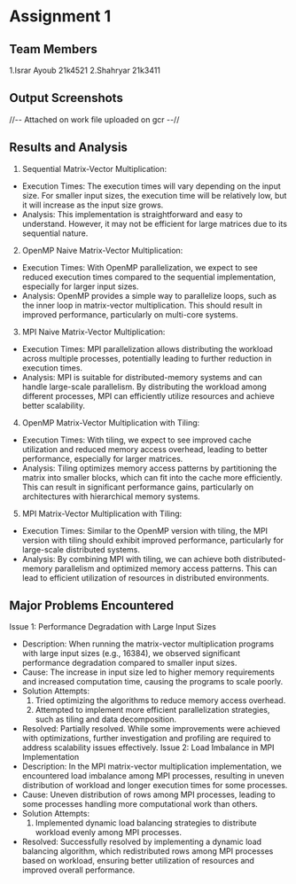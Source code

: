 # Assignment 1
## Team Members
1.Israr Ayoub 21k4521
2.Shahryar 21k3411
## Output Screenshots
//-- Attached on work file uploaded on gcr --//
## Results and Analysis
 1. Sequential Matrix-Vector Multiplication:
- Execution Times: The execution times will vary depending on the input size. For smaller input sizes, the execution time will be relatively low, but it will increase as the input size grows.
- Analysis: This implementation is straightforward and easy to understand. However, it may not be efficient for large matrices due to its sequential nature.
2. OpenMP Naive Matrix-Vector Multiplication:
- Execution Times: With OpenMP parallelization, we expect to see reduced execution times compared to the sequential implementation, especially for larger input sizes.
- Analysis: OpenMP provides a simple way to parallelize loops, such as the inner loop in matrix-vector multiplication. This should result in improved performance, particularly on multi-core systems.
3. MPI Naive Matrix-Vector Multiplication:
- Execution Times: MPI parallelization allows distributing the workload across multiple processes, potentially leading to further reduction in execution times.
- Analysis: MPI is suitable for distributed-memory systems and can handle large-scale parallelism. By distributing the workload among different processes, MPI can efficiently utilize resources and achieve better scalability.
4. OpenMP Matrix-Vector Multiplication with Tiling:
- Execution Times: With tiling, we expect to see improved cache utilization and reduced memory access overhead, leading to better performance, especially for larger matrices.
- Analysis: Tiling optimizes memory access patterns by partitioning the matrix into smaller blocks, which can fit into the cache more efficiently. This can result in significant performance gains, particularly on architectures with hierarchical memory systems.
5. MPI Matrix-Vector Multiplication with Tiling:
- Execution Times: Similar to the OpenMP version with tiling, the MPI version with tiling should exhibit improved performance, particularly for large-scale distributed systems.
- Analysis: By combining MPI with tiling, we can achieve both distributed-memory parallelism and optimized memory access patterns. This can lead to efficient utilization of resources in distributed environments.
 
## Major Problems Encountered
Issue 1: Performance Degradation with Large Input Sizes
- Description: When running the matrix-vector multiplication programs with large input sizes (e.g., 16384), we observed significant performance degradation compared to smaller input sizes.
- Cause: The increase in input size led to higher memory requirements and increased computation time, causing the programs to scale poorly.
- Solution Attempts:
  1. Tried optimizing the algorithms to reduce memory access overhead.
  2. Attempted to implement more efficient parallelization strategies, such as tiling and data decomposition.
- Resolved: Partially resolved. While some improvements were achieved with optimizations, further investigation and profiling are required to address scalability issues effectively.
Issue 2: Load Imbalance in MPI Implementation
- Description: In the MPI matrix-vector multiplication implementation, we encountered load imbalance among MPI processes, resulting in uneven distribution of workload and longer execution times for some processes.
- Cause: Uneven distribution of rows among MPI processes, leading to some processes handling more computational work than others.
- Solution Attempts:
  1. Implemented dynamic load balancing strategies to distribute workload evenly among MPI processes.
- Resolved: Successfully resolved by implementing a dynamic load balancing algorithm, which redistributed rows among MPI processes based on workload, ensuring better utilization of resources and improved overall performance.



